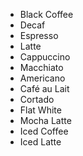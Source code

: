 - Black Coffee
- Decaf
- Espresso
- Latte
- Cappuccino
- Macchiato
- Americano
- Café au Lait
- Cortado
- Flat White
- Mocha Latte
- Iced Coffee
- Iced Latte

